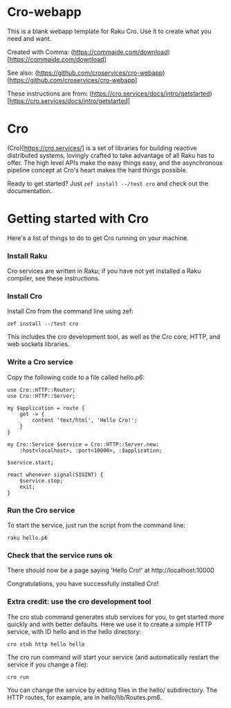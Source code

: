 # Cro-webapp

This is a blank webapp template for Raku Cro. Use it to create what you need and want.

Created with Comma: (https://commaide.com/download)[https://commaide.com/download]

See also: (https://github.com/croservices/cro-webapp)[https://github.com/croservices/cro-webapp]

These instructions are from: (https://cro.services/docs/intro/getstarted)[https://cro.services/docs/intro/getstarted]

# Cro 

(Cro)[https://cro.services/] is a set of libraries for building reactive distributed systems, lovingly crafted to take advantage of all Raku has to offer. The high level APIs make the easy things easy, and the asynchronous pipeline concept at Cro's heart makes the hard things possible.

Ready to get started? Just `zef install --/test cro` and check out the documentation. 

# Getting started with Cro

Here's a list of things to do to get Cro running on your machine.

### Install Raku

Cro services are written in Raku; if you have not yet installed a Raku compiler, see these instructions.

### Install Cro

Install Cro from the command line using zef:

```
zef install --/test cro
```

This includes the cro development tool, as well as the Cro core, HTTP, and web sockets libraries.

### Write a Cro service

Copy the following code to a file called hello.p6:

```
use Cro::HTTP::Router;
use Cro::HTTP::Server;

my $application = route {
    get -> {
        content 'text/html', 'Hello Cro!';
    }
}

my Cro::Service $service = Cro::HTTP::Server.new:
    :host<localhost>, :port<10000>, :$application;

$service.start;

react whenever signal(SIGINT) {
    $service.stop;
    exit;
}
```


### Run the Cro service

To start the service, just run the script from the command line:

```
raku hello.p6
```

### Check that the service runs ok

There should now be a page saying 'Hello Cro!' at http://localhost:10000

Congratulations, you have successfully installed Cro!

### Extra credit: use the cro development tool

The cro stub command generates stub services for you, to get started more quickly and with better defaults. Here we use it to create a simple HTTP service, with ID hello and in the hello directory:

```
cro stub http hello hello
```

The cro run command will start your service (and automatically restart the service if you change a file):

```
cro run
```

You can change the service by editing files in the hello/ subdirectory. The HTTP routes, for example, are in hello/lib/Routes.pm6.



